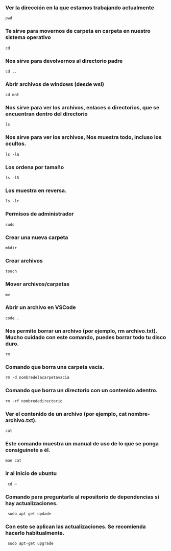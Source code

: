 ### Ver la dirección en la que estamos trabajando actualmente
```
pwd 
```

### Te sirve para movernos de carpeta en carpeta en nuestro sistema operativo
```
cd
```

### Nos sirve para devolvernos al directorio padre
```
cd ..
```

### Abrir archivos de windows (desde wsl)
```
cd mnt
```

### Nos sirve para ver los archivos, enlaces o directorios, que se encuentran dentro del directorio
```
ls
```

### Nos sirve para ver los archivos, Nos muestra todo, incluso los ocultos.
```
ls -la
```

### Los ordena por tamaño
```
ls -lS
```

### Los muestra en reversa.
```
ls -lr
```

### Permisos de administrador
```
sudo
```

### Crear una nueva carpeta
```
mkdir
```

### Crear archivos
```
touch
```

### Mover archivos/carpetas
```
mv
```

### Abrir un archivo en VSCode
```
code . 
```

### Nos permite borrar un archivo (por ejemplo, rm archivo.txt). Mucho cuidado con este comando, puedes borrar todo tu disco duro.

```
rm
```
### Comando que borra una carpeta vacía.
```
rm -d nombredelacarpetavacia
```

### Comando que borra un directorio con un contenido adentro.
```
rm -rf nombrededirectorio
```


### Ver el contenido de un archivo (por ejemplo, cat nombre-archivo.txt).
```
cat
```

### Este comando muestra un manual de uso de lo que se ponga consiguinete a él.
 ```
man cat
```

### ir al inicio de ubuntu 
```
 cd ~
```

### Comando para preguntarle al repositorio de dependencias si hay actualizaciones.
```
 sudo apt-get updade
```

### Con este se aplican las actualizaciones. Se recomienda hacerlo habitualmente.

```
 sudo apt-get upgrade
```


